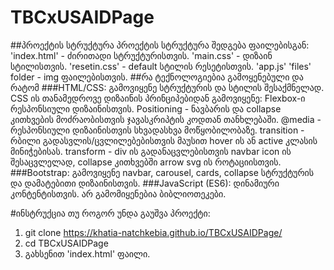 # TBCxUSAIDPage
##პროექტის სტრუქტურა
პროექტის სტრუქტურა შედგება ფაილებისგან:
'index.html' - ძირითადი სტრუქტურისთვის.
'main.css' - დიზაინ სტილისთვის.
'resetin.css' - default სტილის რესეტისთვის.
'app.js'
'files' folder - img ფაილებისთვის.
##რა ტექნოლოგიებია გამოყენებული და რატომ
###HTML/CSS:
გამოვიყენე სტრუქტურის და სტილის შესაქმნელად. 
CSS ის თანამედროვე დიზაინის პრინციპებიდან გამოვიყენე:
 Flexbox-ი რესპონსიული დიზაინისთვის. 
 Positioning - ნავბარის და collapse კითხვების მოძრაობისთვის ჯავასკრიპტის კოდთან თანხლებაში. 
 @media - რესპონსიული დიზაინისთვის სხვადასხვა მოწყობილობაზე.
 transition - რბილი გადასვლის/ცვლილებებისთვის მაუსით hover ის ან active კლასის მინიჭებისას. 
 transform - div ის გადანაცვლებისთვის navbar icon ის შესაცვლელად, collapse კითხვებში arrow svg ის როტაციისთვის. 
 ###Bootstrap:
 გამოვიყენე navbar, carousel, cards, collapse სტრუქტურის და დამატებითი დიზაინისთვის.
###JavaScript (ES6): 
დინამიური კონტენტისთვის.  არ გამომიყენებია ბიბლიოთეკები.

#ინსტრუქცია თუ როგორ უნდა გაუშვა პროექტი:
1. git clone https://khatia-natchkebia.github.io/TBCxUSAIDPage/
2. cd TBCxUSAIDPage
3. გახსენით 'index.html' ფაილი.
